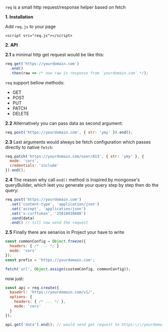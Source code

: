 `req` is a small http request/response helper based on fetch

**1. Installation**

Add `req.js` to your page

`<script src="req.js"></script>`

**2. API**

**2.1** a minimal http get request would be like this:

```js
req.get('https://yourdomain.com')
  .end()
  .then(raw => /* now raw is response from `yourdomain.com` */);
```

`req` support bellow methods:

- GET
- POST
- PUT
- PATCH
- DELETE

**2.2** Alternatively you can pass data as second argument:

```js
req.post('https://yourdomain.com', { str: 'ymy' }).end();
```

**2.3** Last arguments would always be fetch configuration which passes directly to native `fetch`:

```js
req.patch('https://yourdomain.com/user/813', { str: 'ymy' }, {
  mode: 'cors',
  credentials: 'include'
}).end();
````

**2.4** The reason why call `end()` method is inspired by mongoose's queryBuilder, which leet you generate your query step by step then do the query:

```js
req.post('https://yourdomain.com')
  .set('content-type', 'application/json')
  .set('accept', 'application/json')
  .set('x-csrftoken', '25818910680')
  .send(data)
  .end() // till now send the request
```

**2.5** Finally there are senarios in Project your have to write

```js
const commonConfig = Object.freeze({
  headers: { /* ... */ }
  mode: 'cors'
});
const prefix = 'https://yourdomain.com';

fetch('url', Object.assign(customConfig, commonConfig));
```

now just:

```js
const api = req.create({
  baseUrl: 'https://yourdomain.com/v1/',
  options: {
    headers: { /* ... */ },
    mode: 'cors'
  }
});

api.get('data').end(); // would send get request to https:\/\/yourdomain.com/data
```

